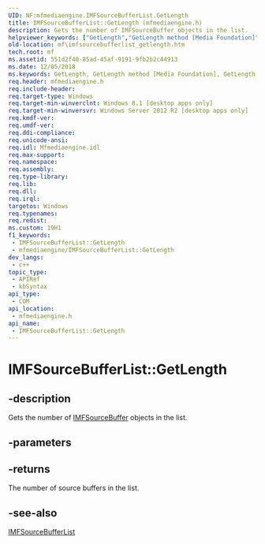 ```yaml
---
UID: NF:mfmediaengine.IMFSourceBufferList.GetLength
title: IMFSourceBufferList::GetLength (mfmediaengine.h)
description: Gets the number of IMFSourceBuffer objects in the list.
helpviewer_keywords: ["GetLength","GetLength method [Media Foundation]","GetLength method [Media Foundation]","IMFSourceBufferList interface","IMFSourceBufferList interface [Media Foundation]","GetLength method","IMFSourceBufferList.GetLength","IMFSourceBufferList::GetLength","mf.imfsourcebufferlist_getlength","mfmediaengine/IMFSourceBufferList::GetLength"]
old-location: mf\imfsourcebufferlist_getlength.htm
tech.root: mf
ms.assetid: 551d2f40-85ad-45af-9191-9fb2b2c44913
ms.date: 12/05/2018
ms.keywords: GetLength, GetLength method [Media Foundation], GetLength method [Media Foundation],IMFSourceBufferList interface, IMFSourceBufferList interface [Media Foundation],GetLength method, IMFSourceBufferList.GetLength, IMFSourceBufferList::GetLength, mf.imfsourcebufferlist_getlength, mfmediaengine/IMFSourceBufferList::GetLength
req.header: mfmediaengine.h
req.include-header: 
req.target-type: Windows
req.target-min-winverclnt: Windows 8.1 [desktop apps only]
req.target-min-winversvr: Windows Server 2012 R2 [desktop apps only]
req.kmdf-ver: 
req.umdf-ver: 
req.ddi-compliance: 
req.unicode-ansi: 
req.idl: Mfmediaengine.idl
req.max-support: 
req.namespace: 
req.assembly: 
req.type-library: 
req.lib: 
req.dll: 
req.irql: 
targetos: Windows
req.typenames: 
req.redist: 
ms.custom: 19H1
f1_keywords:
 - IMFSourceBufferList::GetLength
 - mfmediaengine/IMFSourceBufferList::GetLength
dev_langs:
 - c++
topic_type:
 - APIRef
 - kbSyntax
api_type:
 - COM
api_location:
 - mfmediaengine.h
api_name:
 - IMFSourceBufferList::GetLength
---
```


# IMFSourceBufferList::GetLength


## -description

Gets the number of <a href="/windows/desktop/api/mfmediaengine/nn-mfmediaengine-imfsourcebuffer">IMFSourceBuffer</a> objects  in the list.

## -parameters

## -returns

The number of source buffers in the list.

## -see-also

<a href="/windows/desktop/api/mfmediaengine/nn-mfmediaengine-imfsourcebufferlist">IMFSourceBufferList</a>

